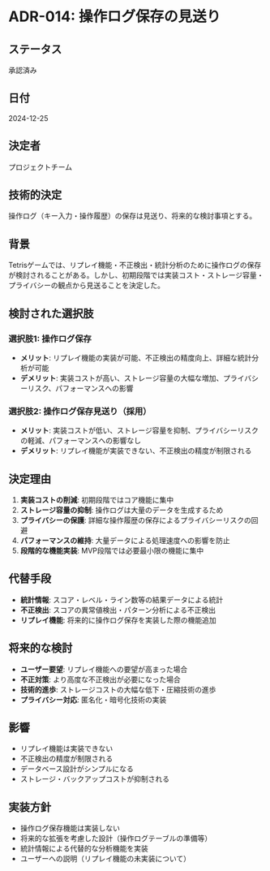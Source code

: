 # ADR-014: 操作ログ保存の見送り

## ステータス
承認済み

## 日付
2024-12-25

## 決定者
プロジェクトチーム

## 技術的決定
操作ログ（キー入力・操作履歴）の保存は見送り、将来的な検討事項とする。

## 背景
Tetrisゲームでは、リプレイ機能・不正検出・統計分析のために操作ログの保存が検討されることがある。しかし、初期段階では実装コスト・ストレージ容量・プライバシーの観点から見送ることを決定した。

## 検討された選択肢

### 選択肢1: 操作ログ保存
- **メリット**: リプレイ機能の実装が可能、不正検出の精度向上、詳細な統計分析が可能
- **デメリット**: 実装コストが高い、ストレージ容量の大幅な増加、プライバシーリスク、パフォーマンスへの影響

### 選択肢2: 操作ログ保存見送り（採用）
- **メリット**: 実装コストが低い、ストレージ容量を抑制、プライバシーリスクの軽減、パフォーマンスへの影響なし
- **デメリット**: リプレイ機能が実装できない、不正検出の精度が制限される

## 決定理由
1. **実装コストの削減**: 初期段階ではコア機能に集中
2. **ストレージ容量の抑制**: 操作ログは大量のデータを生成するため
3. **プライバシーの保護**: 詳細な操作履歴の保存によるプライバシーリスクの回避
4. **パフォーマンスの維持**: 大量データによる処理速度への影響を防止
5. **段階的な機能実装**: MVP段階では必要最小限の機能に集中

## 代替手段
- **統計情報**: スコア・レベル・ライン数等の結果データによる統計
- **不正検出**: スコアの異常値検出・パターン分析による不正検出
- **リプレイ機能**: 将来的に操作ログ保存を実装した際の機能追加

## 将来的な検討
- **ユーザー要望**: リプレイ機能への要望が高まった場合
- **不正対策**: より高度な不正検出が必要になった場合
- **技術的進歩**: ストレージコストの大幅な低下・圧縮技術の進歩
- **プライバシー対応**: 匿名化・暗号化技術の実装

## 影響
- リプレイ機能は実装できない
- 不正検出の精度が制限される
- データベース設計がシンプルになる
- ストレージ・バックアップコストが抑制される

## 実装方針
- 操作ログ保存機能は実装しない
- 将来的な拡張を考慮した設計（操作ログテーブルの準備等）
- 統計情報による代替的な分析機能を実装
- ユーザーへの説明（リプレイ機能の未実装について） 